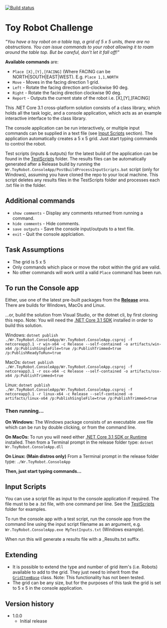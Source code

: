 [![Build status](https://ci.appveyor.com/api/projects/status/d68cf9e4mqy49iap?svg=true)](https://ci.appveyor.com/project/willroscoe/wr-toyrobot)
# Toy Robot Challenge
*"You have a toy robot on a table top, a grid of 5 x 5 units, there are no obstructions. You can issue commands to your robot allowing it to roam around the table top. But be careful, don't let it fall off!"*

**Available commands** are:
- `Place [X],[Y],[FACING]` (Where FACING can be NORTH|SOUTH|EAST|WEST). E.g. `Place 1,1,NORTH`
- `Move` - Moves in the facing direction 1 grid.
- `Left` - Rotate the facing direction anti-clockwise 90 deg.
- `Right` - Rotate the facing direction clockwise 90 deg.
- `Report` - Outputs the current state of the robot i.e. [X],[Y],[FACING]

This .NET Core 3.1 cross-platform solution consists of a class library, which holds all the task logic, and a console application, which acts as an example interactive interface to the class library.

The console application can be run interactively, or multiple input commands can be supplied in a text file (see <a href="#InputScripts">Input Scripts</a> section). The application automatically creates a 5 x 5 grid. Just start typing commands to control the robot.

Test scripts (inputs & outputs) for the latest build of the application can be found in the [TestScripts][TESTSCRIPTSLINK] folder. The results files can be automatically generated after a Release build by running the `Wr.ToyRobot.ConsoleApp/PostBuildProcessInputScripts.bat` script (only for Windows), assuming you have cloned the repo to your local machine. This script deletes any results files in the TestScripts folder and processes each .txt file in the folder.

## Additional commands
- `show comments` - Display any comments returned from running a command.
- `hide comments` - Hide comments.
- `save outputs` - Save the console input/outputs to a text file.
- `exit` - Quit the console applciation.

## Task Assumptions
- The grid is 5 x 5
- Only commands which place or move the robot within the grid are valid.
- No other commands will work until a valid `Place` command has been run.

## To run the Console app
Either, use one of the latest pre-built packages from the [**Release**][RELEASELINK] area. There are builds for Windows, MacOs and Linux.

...or, build the solution from Visual Studio, or the dotnet cli, by first cloning this repo. Note: You will need the [.NET Core 3.1 SDK][DOTNETCOREDOWNLOAD] installed in order to build this solution.

Windows: `dotnet publish ./Wr.ToyRobot.ConsoleApp/Wr.ToyRobot.ConsoleApp.csproj -f netcoreapp3.1 -r win-x64 -c Release --self-contained -o artifacts/win-x64 /p:PublishSingleFile=true /p:PublishTrimmed=true /p:PublishReadyToRun=true`

MacOs: `dotnet publish ./Wr.ToyRobot.ConsoleApp/Wr.ToyRobot.ConsoleApp.csproj -f netcoreapp3.1 -r osx-x64 -c Release --self-contained -o artifacts/osx-x64 /p:PublishTrimmed=true`

Linux: `dotnet publish ./Wr.ToyRobot.ConsoleApp/Wr.ToyRobot.ConsoleApp.csproj -f netcoreapp3.1 -r linux-x64 -c Release --self-contained -o artifacts/linux-x64 /p:PublishSingleFile=true /p:PublishTrimmed=true`

### Then running...
**On Windows:**
The Windows package consists of an executable .exe file which can be run by double clicking, or from the command line.

**On MacOs:**
To run you will need either [.NET Core 3.1 SDK or Runtime][DOTNETCOREDOWNLOAD] installed. 
Then from a Terminal prompt in the release folder type: `dotnet Wr.ToyRobot.ConsoleApp.dll`

**On Linux: (Main distros only)**
From a Terminal prompt in the release folder type: `./Wr.ToyRobot.ConsoleApp`

**Then, just start typing commands...**

[RELEASELINK]: https://github.com/willroscoe/Wr.ToyRobot/releases
[DOTNETCOREDOWNLOAD]: https://dotnet.microsoft.com/download

## Input Scripts
You can use a script file as input to the console application if required. The file must to be a .txt file, with one command per line. See the [TestScripts][TESTSCRIPTSLINK] folder for examples.

To run the console app with a test script, run the console app from the command line using the input script filename as an argument, e.g. `Wr.ToyRobot.ConsoleApp.exe MyTestInputs.txt` (Windows example).

When run this will generate a results file with a _Results.txt suffix.

[TESTSCRIPTSLINK]: https://github.com/willroscoe/Wr.ToyRobot/tree/master/TestScripts

## Extending
- It is possible to extend the type and number of grid item's (i.e. Robots) available to add to the grid. They just need to inherit from the [`GridItemBase`][GRIDITEMBASELINK] class. Note: This functionality has not been tested.
- The grid can be any size, but for the purposes of this task the grid is set to 5 x 5 in the console application.

[GRIDITEMBASELINK]: https://github.com/willroscoe/Wr.ToyRobot/blob/master/Wr.ToyRobot.CoreLib/Models/GridItems/GridItemBase.cs

## Version history
- 1.0.0
    - Initial release
